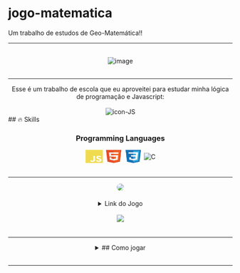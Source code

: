 <!-- Tile -->
# jogo-matematica

<!--Subtitle-->
Um trabalho de estudos de Geo-Matemática!!

<hr>
<br>

<!--Main image-->
<div style="flex-basis: 48%;" align="center">
<img src="https://st2.depositphotos.com/3580719/10701/v/950/depositphotos_107018896-stock-illustration-seamless-background-with-formulas-and.jpg" alt="image" heigth="450px" width="450px">
</div>
<br>
<hr>

<!--explanation-->
<div style="flex-basis: 48%;" align="center">
  Esse é um trabalho de escola que eu aproveitei para estudar minha lógica de programação e Javascript:
</div>


<br>

<!--Javascript-->
<div style="flex-basis: 48%;" align="center">
<img src="https://logosdownload.com/logo/javascript-logo-big.png" alt="icon-JS" heigth="50px" width="50px">
</div>
## 🔥 Skills

<!-- Skills: Programming Languages -->
  <div style="flex-basis: 48%;" align="center">
    <h3>Programming Languages</h3>
    <img align="center" alt="Js" height="30" width="40" src="https://raw.githubusercontent.com/devicons/devicon/master/icons/javascript/javascript-plain.svg">
    <img align="center" alt="HTML" height="30" width="40" src="https://raw.githubusercontent.com/devicons/devicon/master/icons/html5/html5-original.svg">
    <img align="center" alt="CSS" height="30" width="40" src="https://raw.githubusercontent.com/devicons/devicon/master/icons/css3/css3-original.svg">
    <img align="center" alt="C" height="30" width="40" src="https://cdn.jsdelivr.net/gh/devicons/devicon/icons/c/c-original.svg">
  </div>

<br>
<hr>

<!--Relaxing Image-->
<div style="flex-basis: 48%;" align="center">
  <img src="https://33.media.tumblr.com/e85d3e398ccf035c0d5dd74a34d57eb9/tumblr_ngbasnF0bG1qze3hdo1_r3_500.gif"  style="border-radius: 15px;">
</div>
<br>
<!--Link do Jogo-->
<details align="center">
  <summary>Link do Jogo</summary>
    <div>
      https://henryth-frontend.github.io/jogo-tabuleiro-matematica/
    </div>
</details>
<br>

<!--Relaxing Image-->
<div style="flex-basis: 48%;" align="center" width="800" height="800">
  <img src="https://i.pinimg.com/originals/80/6e/de/806ede5583f088c6bdb788bf867f8064.gif">
</div>
<br>
<hr>

<!--Como jogar-->
<details align="center">
  <summary>## Como jogar</summary>
    <div>
       <ul> 
         <br>
         <br>
         <br>
           <li>- O jogo  é multiplayer, o seja, precisa de dois jogadores, chame um amigo e venha jogar!</li>
           <li>- Para jogar, primeiro resolva a conta matemática que lhe foi fornecida</li>
           <li>- O jogador anda casas somente se acerta a conta</li>   
           <li>- Se um jogador erra ele passa a vez para o próximo jogador</li>
           <li>- No jogo há casas "especiais", nestas casas, se o jogador acabar caindo ele volta uma quantidade de casas paara trás!</li>   
           <li>- O jogador ganha quando chega primeiro na ultima casa</li>
       </ul>
    </div>
</details>
 <br>
 <hr>
  <br>
